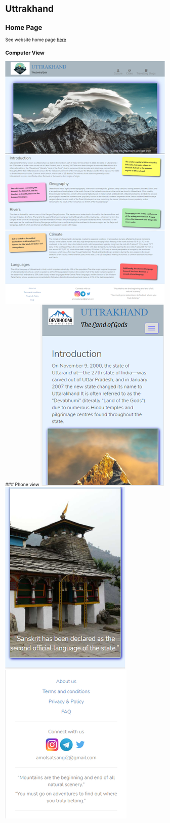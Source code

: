 # Uttrakhand
## Home Page
See website home page [here](http://kausani.me/Uttrakhand/index.html)<br>
### Computer View 
<img src="m1.png">
<br>
<img src="m2.png">
<br>
<img src="m3.png">
### Phone view
<img src="pm1.png">
<br>
<img src="pm2.png">
<br>
<img src="pm3.png">
